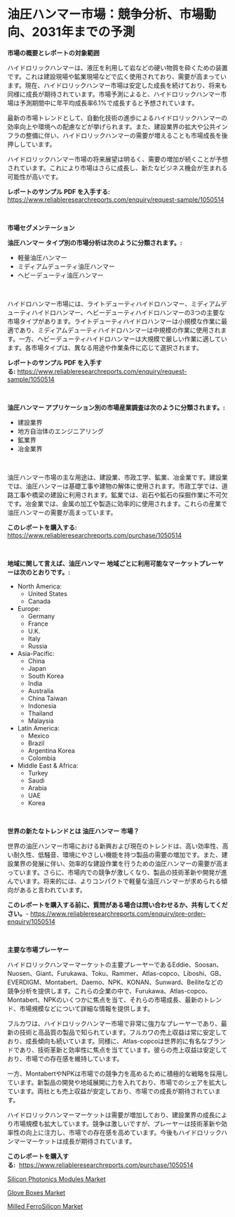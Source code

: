 <p><h1>油圧ハンマー市場：競争分析、市場動向、2031年までの予測</h1></p><p><strong>市場の概要とレポートの対象範囲</strong></p>
<p><p>ハイドロリックハンマーは、液圧を利用して岩などの硬い物質を砕くための装置です。これは建設現場や鉱業現場などで広く使用されており、需要が高まっています。現在、ハイドロリックハンマー市場は安定した成長を続けており、将来も同様に成長が期待されています。市場予測によると、ハイドロリックハンマー市場は予測期間中に年平均成長率6.1%で成長すると予想されています。</p><p>最新の市場トレンドとして、自動化技術の進歩によるハイドロリックハンマーの効率向上や環境への配慮などが挙げられます。また、建設業界の拡大や公共インフラの整備に伴い、ハイドロリックハンマーの需要が増えることも市場成長を後押ししています。</p><p>ハイドロリックハンマー市場の将来展望は明るく、需要の増加が続くことが予想されています。これにより市場はさらに成長し、新たなビジネス機会が生まれる可能性が高いです。</p></p>
<p><strong>レポートのサンプル PDF を入手する:</strong> <a href="https://www.reliableresearchreports.com/enquiry/request-sample/1050514">https://www.reliableresearchreports.com/enquiry/request-sample/1050514</a></p>
<p>&nbsp;</p>
<p><strong>市場セグメンテーション</strong></p>
<p><strong>油圧ハンマー タイプ別の市場分析は次のように分類されます。:</strong></p>
<p><ul><li>軽量油圧ハンマー</li><li>ミディアムデューティ油圧ハンマー</li><li>ヘビーデューティ油圧ハンマー</li></ul></p>
<p>&nbsp;</p>
<p><p>ハイドロハンマー市場には、ライトデューティハイドロハンマー、ミディアムデューティハイドロハンマー、ヘビーデューティハイドロハンマーの3つの主要な市場タイプがあります。ライトデューティハイドロハンマーは小規模な作業に最適であり、ミディアムデューティハイドロハンマーは中規模の作業に使用されます。一方、ヘビーデューティハイドロハンマーは大規模で厳しい作業に適しています。各市場タイプは、異なる用途や作業条件に応じて選択されます。</p></p>
<p><strong>レポートのサンプル PDF を入手する:</strong>&nbsp;<a href="https://www.reliableresearchreports.com/enquiry/request-sample/1050514">https://www.reliableresearchreports.com/enquiry/request-sample/1050514</a></p>
<p>&nbsp;</p>
<p><strong> 油圧ハンマー アプリケーション別の市場産業調査は次のように分類されます。:</strong></p>
<p><ul><li>建設業界</li><li>地方自治体のエンジニアリング</li><li>鉱業界</li><li>冶金業界</li></ul></p>
<p>&nbsp;</p>
<p><p>油圧ハンマー市場の主な用途は、建設業、市政工学、鉱業、冶金業です。建設業では、油圧ハンマーは基礎工事や建物の解体に使用されます。市政工学では、道路工事や橋梁の建設に利用されます。鉱業では、岩石や鉱石の採掘作業に不可欠です。冶金業では、金属の加工や製造に効率的に使用されます。これらの産業で油圧ハンマーの需要が高まっています。</p></p>
<p><strong>このレポートを購入する:</strong>&nbsp; <a href="https://www.reliableresearchreports.com/purchase/1050514">https://www.reliableresearchreports.com/purchase/1050514</a></p>
<p>&nbsp;</p>
<p><strong>地域に関して言えば、油圧ハンマー 地域ごとに利用可能なマーケットプレーヤーは次のとおりです。:</strong></p>
<p><ul>
    <li>
        North America:
        <ul>
            <li>United States</li>
            <li>Canada</li>
        </ul>
    </li>
    <li>
        Europe:
        <ul>
            <li>Germany</li>
            <li>France</li>
            <li>U.K.</li>
            <li>Italy</li>
            <li>Russia</li>
        </ul>
    </li>
    <li>
        Asia-Pacific:
        <ul>
            <li>China</li>
            <li>Japan</li>
            <li>South Korea</li>
            <li>India</li>
            <li>Australia</li>
            <li>China Taiwan</li>
            <li>Indonesia</li>
            <li>Thailand</li>
            <li>Malaysia</li>
        </ul>
    </li>
    <li>
        Latin America:
        <ul>
            <li>Mexico</li>
            <li>Brazil</li>
            <li>Argentina Korea</li>
            <li>Colombia</li>
        </ul>
    </li>
    <li>
        Middle East & Africa:
        <ul>
            <li>Turkey</li>
            <li>Saudi</li>
            <li>Arabia</li>
            <li>UAE</li>
            <li>Korea</li>
        </ul>
    </li>
    </ul></p>
<p>&nbsp;</p>
<p><strong>世界の新たなトレンドとは 油圧ハンマー 市場？</strong></p>
<p><p>世界の油圧ハンマー市場における新興および現在のトレンドは、高い効率性、高い耐久性、低騒音、環境にやさしい機能を持つ製品の需要の増加です。また、建設業界の発展に伴い、効率的な建設作業を行うための油圧ハンマーの需要が高まっています。さらに、市場内での競争が激しくなり、製品の技術革新や開発が進んでいます。将来的には、よりコンパクトで軽量な油圧ハンマーが求められる傾向があると言われています。</p></p>
<p><strong>このレポートを購入する前に、質問がある場合は問い合わせるか、共有してください。</strong>- <a href="https://www.reliableresearchreports.com/enquiry/pre-order-enquiry/1050514">https://www.reliableresearchreports.com/enquiry/pre-order-enquiry/1050514</a></p>
<p>&nbsp;</p>
<p><strong>主要な市場プレーヤー</strong></p>
<p><p>ハイドロリックハンマーマーケットの主要プレーヤーであるEddie、Soosan、Nuosen、Giant、Furukawa、Toku、Rammer、Atlas-copco、Liboshi、GB、EVERDIGM、Montabert、Daemo、NPK、KONAN、Sunward、Beiliteなどの競争分析を提供します。これらの企業の中で、Furukawa、Atlas-copco、Montabert、NPKのいくつかに焦点を当て、それらの市場成長、最新のトレンド、市場規模などについて詳細な情報を提供します。</p><p>フルカワは、ハイドロリックハンマー市場で非常に強力なプレーヤーであり、最新の技術と高品質の製品で知られています。フルカワの売上収益は常に安定しており、成長傾向も続いています。同様に、Atlas-copcoは世界的に有名なブランドであり、技術革新と効率性に焦点を当てています。彼らの売上収益は安定しており、市場での存在感を維持しています。</p><p>一方、MontabertやNPKは市場での競争力を高めるために積極的な戦略を採用しています。新製品の開発や地域展開に力を入れており、市場でのシェアを拡大しています。両社とも売上収益が安定しており、市場での成長が期待されています。</p><p>ハイドロリックハンマーマーケットは需要が増加しており、建設業界の成長により市場規模も拡大しています。競争は激しいですが、プレーヤーは技術革新や効率性の向上に注力し、市場での存在感を高めています。今後もハイドロリックハンマーマーケットは成長が期待されています。</p></p>
<p><strong>このレポートを購入する:</strong>&nbsp;&nbsp;<a href="https://www.reliableresearchreports.com/purchase/1050514">https://www.reliableresearchreports.com/purchase/1050514</a></p>
<p><p><a href="https://view.publitas.com/reportprime-1/silicon-photonics-modules-market-size-and-examines-its-market-scope-with-a-primary-focus-on-growth-opportunities-and-forecasted-trends-spanning-from-2023-to-2030/">Silicon Photonics Modules Market</a></p><p><a href="https://view.publitas.com/reportprime-1/glove-boxes-market-size-and-examines-its-market-scope-with-a-primary-focus-on-growth-opportunities-and-forecasted-trends-spanning-from-2023-to-2030/">Glove Boxes Market</a></p><p><a href="https://view.publitas.com/reportprime-1/global-milled-ferrosilicon-market-by-types-applications-and-major-players-with-regional-growth-rate-analysis-and-development-situation-from-2023-to-2030/">Milled FerroSilicon Market</a></p></p>